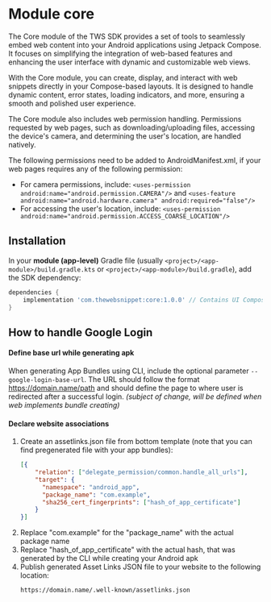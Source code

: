 # Module core

The Core module of the TWS SDK provides a set of tools to seamlessly embed web
content into your Android applications using Jetpack Compose. It focuses on simplifying
the integration of web-based features and enhancing the user interface with dynamic and
customizable web views.

With the Core module, you can create, display, and interact with web snippets 
directly in your Compose-based layouts. It is designed to handle dynamic content, 
error states, loading indicators, and more, ensuring a smooth and polished user experience.

The Core module also includes web permission handling. Permissions requested by web pages, such as downloading/uploading files,
accessing the device's camera, and determining the user's location, are handled natively.

The following permissions need to be added to AndroidManifest.xml, if your web pages requires any of the following permission:

- For camera permissions, include:
  `<uses-permission android:name="android.permission.CAMERA"/>`
  and
  `<uses-feature android:name="android.hardware.camera" android:required="false"/>`
- For accessing the user's location, include:
  `<uses-permission android:name="android.permission.ACCESS_COARSE_LOCATION"/>`

## Installation

In your <b>module (app-level)</b> Gradle file (usually `<project>/<app-module>/build.gradle.kts` or `<project>/<app-module>/build.gradle`),
add the SDK dependency:

```gradle
dependencies {
    implementation 'com.thewebsnippet:core:1.0.0' // Contains UI Composable components for displaying web pages
}
```

## How to handle Google Login

#### Define base url while generating apk

When generating App Bundles using CLI, include the optional parameter `--google-login-base-url`. The URL should follow the format https://domain.name/path and should define the page to where user is redirected after a successful login.
*(subject of change, will be defined when web implements bundle creating)*

#### Declare website associations
1. Create an assetlinks.json file from bottom template (note that you can find pregenerated file with your app bundles):
    ```json
    [{
        "relation": ["delegate_permission/common.handle_all_urls"],
        "target": {
          "namespace": "android_app",
          "package_name": "com.example",
          "sha256_cert_fingerprints": ["hash_of_app_certificate"]
        }
    }]
    ```
2. Replace "com.example" for the "package_name" with the actual package name
3. Replace "hash_of_app_certificate" with the actual hash, that was generated by the CLI while creating your Android apk
4. Publish generated Asset Links JSON file to your website to the following location:
    ```
    https://domain.name/.well-known/assetlinks.json
    ```
